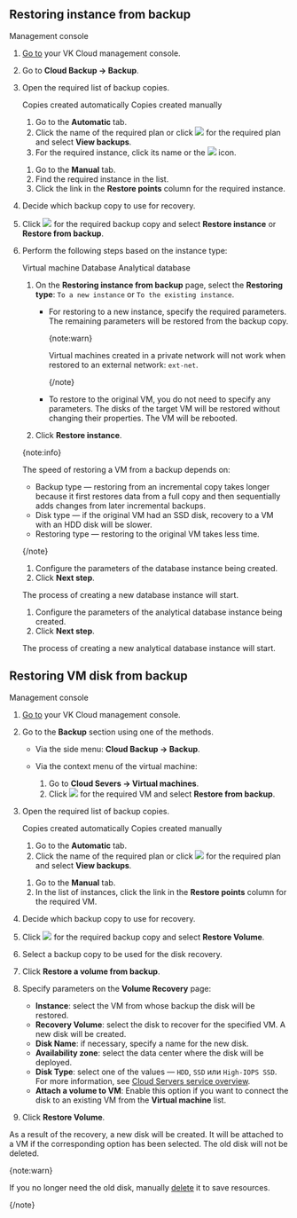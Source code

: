 ## Restoring instance from backup

<tabs>
<tablist>
<tab>Management console</tab>
</tablist>
<tabpanel>

1. [Go to](https://msk.cloud.vk.com/app/en/) your VK Cloud management console.
1. Go to **Cloud Backup → Backup**.
1. Open the required list of backup copies.

   <tabs>
   <tablist>
   <tab>Copies created automatically</tab>
   <tab>Copies created manually</tab>
   </tablist>
   <tabpanel>

      1. Go to the **Automatic** tab.
      1. Click the name of the required plan or click ![ ](/en/assets/more-icon.svg "inline") for the required plan and select **View backups**.
      1. For the required instance, click its name or the ![ ](/en/assets/right-arrow-icon.svg "inline") icon.

   </tabpanel>
   <tabpanel>

      1. Go to the **Manual** tab.
      1. Find the required instance in the list.
      1. Click the link in the **Restore points** column for the required instance.

   </tabpanel>
   </tabs>

1. Decide which backup copy to use for recovery.
1. Click ![ ](/en/assets/more-icon.svg "inline") for the required backup copy and select **Restore instance** or **Restore from backup**.
1. Perform the following steps based on the instance type:

    <tabs>
    <tablist>
    <tab>Virtual machine</tab>
    <tab>Database</tab>
    <tab>Analytical database</tab>
    </tablist>
    <tabpanel>

    1. On the **Restoring instance from backup** page, select the **Restoring type**: `To a new instance` or `To the existing instance`.

        - For restoring to a new instance, specify the required parameters. The remaining parameters will be restored from the backup copy.

            {note:warn}

            Virtual machines created in a private network will not work when restored to an external network: `ext-net`.

            {/note}

        - To restore to the original VM, you do not need to specify any parameters. The disks of the target VM will be restored without changing their properties. The VM will be rebooted.

    1. Click **Restore instance**.

    {note:info}

    The speed of restoring a VM from a backup depends on:

    - Backup type — restoring from an incremental copy takes longer because it first restores data from a full copy and then sequentially adds changes from later incremental backups.
    - Disk type — if the original VM had an SSD disk, recovery to a VM with an HDD disk will be slower.
    - Restoring type — restoring to the original VM takes less time.

    {/note}

    </tabpanel>
    <tabpanel>

    1. Configure the parameters of the database instance being created.
    1. Click **Next step**.

    The process of creating a new database instance will start.

    </tabpanel>
    <tabpanel>

    1. Configure the parameters of the analytical database instance being created.
    1. Click **Next step**.

    The process of creating a new analytical database instance will start.

    </tabpanel>
    </tabs>

</tabpanel>
</tabs>

## Restoring VM disk from backup

<tabs>
<tablist>
<tab>Management console</tab>
</tablist>
<tabpanel>

1. [Go to](https://msk.cloud.vk.com/app/en/) your VK Cloud management console.
1. Go to the **Backup** section using one of the methods.

   - Via the side menu: **Cloud Backup → Backup**.

   - Via the context menu of the virtual machine:

      1. Go to **Cloud Severs → Virtual machines**.
      1. Click ![ ](/en/assets/more-icon.svg "inline") for the required VM and select **Restore from backup**.

1. Open the required list of backup copies.

   <tabs>
   <tablist>
   <tab>Copies created automatically</tab>
   <tab>Copies created manually</tab>
   </tablist>
   <tabpanel>

      1. Go to the **Automatic** tab.
      1. Click the name of the required plan or click ![ ](/en/assets/more-icon.svg "inline") for the required plan and select **View backups**.

   </tabpanel>
   <tabpanel>

      1. Go to the **Manual** tab.
      1. In the list of instances, click the link in the **Restore points** column for the required VM.

   </tabpanel>
   </tabs>

1. Decide which backup copy to use for recovery.
1. Click ![ ](/en/assets/more-icon.svg "inline") for the required backup copy and select **Restore Volume**.
1. Select a backup copy to be used for the disk recovery.
1. Click **Restore a volume from backup**.
1. Specify parameters on the **Volume Recovery** page:

   - **Instance**: select the VM from whose backup the disk will be restored.
   - **Recovery Volume**: select the disk to recover for the specified VM. A new disk will be created.
   - **Disk Name**: if necessary, specify a name for the new disk.
   - **Availability zone**: select the data center where the disk will be deployed.
   - **Disk Type**: select one of the values — `HDD`, `SSD` или `High-IOPS SSD`. For more information, see [Cloud Servers service overview](/en/computing/iaas/concepts/about#disks).
   - **Attach a volume to VM**: Enable this option if you want to connect the disk to an existing VM from the **Virtual machine** list.

1. Click **Restore Volume**.

</tabpanel>
</tabs>

As a result of the recovery, a new disk will be created. It will be attached to a VM if the corresponding option has been selected. The old disk will not be deleted.

{note:warn}

If you no longer need the old disk, manually [delete](/en/computing/iaas/instructions/volumes#deleting_disk) it to save resources.

{/note}
